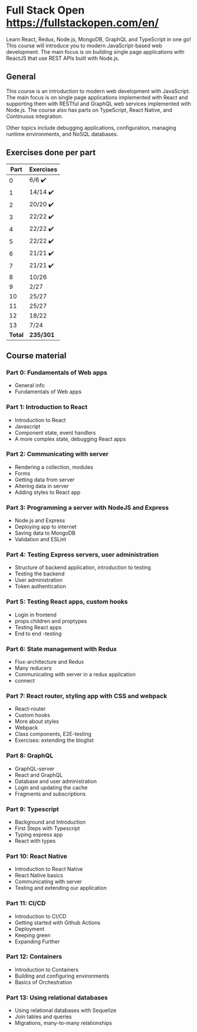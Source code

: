 # Full Stack Open   https://fullstackopen.com/en/


Learn React, Redux, Node.js, MongoDB, GraphQL and TypeScript in one go! This course will introduce you to modern JavaScript-based web development. The main focus is on building single page applications with ReactJS that use REST APIs built with Node.js.


## General

This course is an introduction to modern web development with JavaScript. The main focus is on single page applications implemented with React and supporting them with RESTful and GraphQL web services implemented with Node.js. The course also has parts on TypeScript, React Native, and Continuous integration.

Other topics include debugging applications, configuration, managing runtime environments, and NoSQL databases.


## Exercises done per part

| Part      | Exercises   |
| --------- | ----------- |
| 0         | 6/6      ✔️|
| 1         | 14/14    ✔️|
| 2         | 20/20    ✔️|
| 3         | 22/22    ✔️|
| 4         | 22/22    ✔️|
| 5         | 22/22    ✔️|
| 6         | 21/21    ✔️|
| 7         | 21/21    ✔️|
| 8         | 10/26       |
| 9         | 2/27        |
| 10        | 25/27       |
| 11        | 25/27       |
| 12        | 18/22       |
| 13        | 7/24        |
| **Total** | **235/301** |


## Course material

### Part 0: Fundamentals of Web apps

- General info
- Fundamentals of Web apps

### Part 1: Introduction to React

- Introduction to React
- Javascript
- Component state, event handlers
- A more complex state, debugging React apps

### Part 2: Communicating with server

- Rendering a collection, modules
- Forms
- Getting data from server
- Altering data in server
- Adding styles to React app

### Part 3: Programming a server with NodeJS and Express

- Node.js and Express
- Deploying app to internet
- Saving data to MongoDB
- Validation and ESLint

### Part 4: Testing Express servers, user administration

- Structure of backend application, introduction to testing
- Testing the backend
- User administration
- Token authentication

### Part 5: Testing React apps, custom hooks

- Login in frontend
- props.children and proptypes
- Testing React apps
- End to end -testing

### Part 6: State management with Redux

- Flux-architecture and Redux
- Many reducers
- Communicating with server in a redux application
- connect

### Part 7: React router, styling app with CSS and webpack

- React-router
- Custom hooks
- More about styles
- Webpack
- Class components, E2E-testing
- Exercises: extending the bloglist

### Part 8: GraphQL

- GraphQL-server
- React and GraphQL
- Database and user administration
- Login and updating the cache
- Fragments and subscriptions

### Part 9: Typescript

- Background and Introduction
- First Steps with Typescript
- Typing express app
- React with types

### Part 10: React Native

- Introduction to React Native
- React Native basics
- Communicating with server
- Testing and extending our application

### Part 11: CI/CD

- Introduction to CI/CD
- Getting started with Github Actions
- Deployment
- Keeping green
- Expanding Further

### Part 12: Containers

- Introduction to Containers
- Building and configuring environments
- Basics of Orchestration

### Part 13: Using relational databases 

- Using relational databases with Sequelize
- Join tables and queries
- Migrations, many-to-many relationships
